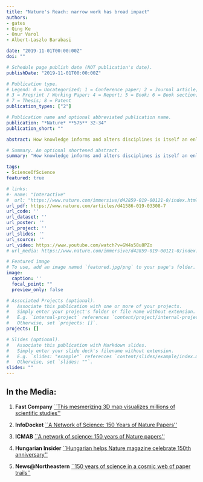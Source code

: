 ```yaml
---
title: "Nature's Reach: narrow work has broad impact"
authors:
- gates
- Qing Ke
- Onur Varol
- Albert-Laszlo Barabasi

date: "2019-11-01T00:00:00Z"
doi: ""

# Schedule page publish date (NOT publication's date).
publishDate: "2019-11-01T00:00:00Z"

# Publication type.
# Legend: 0 = Uncategorized; 1 = Conference paper; 2 = Journal article;
# 3 = Preprint / Working Paper; 4 = Report; 5 = Book; 6 = Book section;
# 7 = Thesis; 8 = Patent
publication_types: ["2"]

# Publication name and optional abbreviated publication name.
publication: "*Nature* **575** 32-34"
publication_short: ""

abstract: How knowledge informs and alters disciplines is itself an enlightening, and vibrant field. This type of meta research into new findings, insights, conceptual frameworks and techniques is important, among other things, for policymakers who fund research in the hope of tackling society’s most pressing challenges, which inevitably span disciplines.

# Summary. An optional shortened abstract.
summary: "How knowledge informs and alters disciplines is itself an enlightening, and vibrant field. This type of meta research into new findings, insights, conceptual frameworks and techniques is important, among other things, for policymakers who fund research in the hope of tackling society’s most pressing challenges, which inevitably span disciplines."

tags:
- ScienceOfScience
featured: true

# links:
#- name: "Interactive"
#  url: "https://www.nature.com/immersive/d42859-019-00121-0/index.html "
url_pdf: https://www.nature.com/articles/d41586-019-03308-7
url_code: ''
url_dataset: ''
url_poster: ''
url_project: ''
url_slides: ''
url_source: ''
url_video: https://www.youtube.com/watch?v=GW4s58u8PZo
# url_media: https://www.nature.com/immersive/d42859-019-00121-0/index.html

# Featured image
# To use, add an image named `featured.jpg/png` to your page's folder. 
image:
  caption: ''
  focal_point: ""
  preview_only: false

# Associated Projects (optional).
#   Associate this publication with one or more of your projects.
#   Simply enter your project's folder or file name without extension.
#   E.g. `internal-project` references `content/project/internal-project/index.md`.
#   Otherwise, set `projects: []`.
projects: []

# Slides (optional).
#   Associate this publication with Markdown slides.
#   Simply enter your slide deck's filename without extension.
#   E.g. `slides: "example"` references `content/slides/example/index.md`.
#   Otherwise, set `slides: ""`.
slides: ""
---
```


In the Media:
--------
1. **Fast Company** [``This mesmerizing 3D map visualizes millions of scientific studies''](https://www.fastcompany.com/90427630/this-mesmerizing-image-charts-millions-of-scientific-studies-over-150-years )

2. **InfoDocket** [``A Network of Science: 150 Years of Nature Papers''](https://www.infodocket.com/2019/11/11/video-a-network-of-science-150-years-of-nature-papers/ )

3. **ICMAB** [``A network of science: 150 years of Nature papers''](https://icmab.es/a-network-of-science-150-years-of-nature-papers )

4. **Hungarian Insider** [``Hungarian helps Nature magazine celebrate 150th anniversary'' ](https://hungarianinsider.com/hungarian-helps-nature-magazine-celebrate-150th-anniversary-2856/ )

5. **News@Northeastern** [``150 years of science in a cosmic web of paper trails'' ](https://news.northeastern.edu/2019/11/13/a-cosmic-data-visualization-celebrates-science-journal-natures-150-year-anniversary/ )
